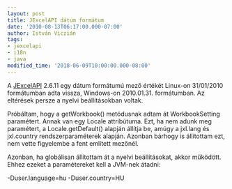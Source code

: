 ```yaml
---
layout: post
title: JExcelAPI dátum formátum
date: '2010-08-13T06:17:00.000-07:00'
author: István Viczián
tags:
- jexcelapi
- i18n
- java
modified_time: '2018-06-09T10:00:00.000-08:00'
---
```


A [JExcelAPI](http://jexcelapi.sourceforge.net/) 2.6.11 egy dátum
formátumú mező értékét Linux-on 31/01/2010 formátumban adta vissza,
Windows-on 2010.01.31. formátumban. Az eltérések persze a nyelvi
beállításokban voltak.

Próbáltam, hogy a getWorkbook() metódusnak adtam át WorkbookSetting
paramétert. Annak van egy Locale attribútuma. Ezt, ha nem adunk meg
paramétert, a Locale.getDefault() alapján állítja be, amúgy a jxl.lang
és jxl.country rendszerparaméterek alapján. Azonban bárhogy is
állítottam ezt, nem vette figyelembe a fent említett mezőnél.

Azonban, ha globálisan állítottam át a nyelvi beállításokat, akkor
működött. Ehhez ezeket a paramétereket kell a JVM-nek átadni:

-Duser.language=hu -Duser.country=HU
